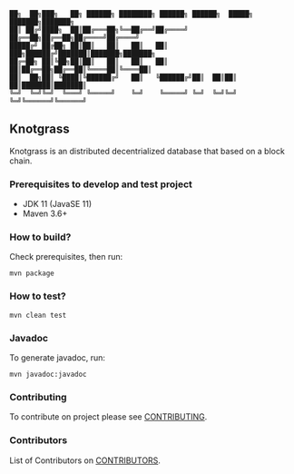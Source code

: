 
```
██╗  ██╗███╗   ██╗ ██████╗ ████████╗ ██████╗ ██████╗  █████╗ ███████╗███████╗ 
██║ ██╔╝████╗  ██║██╔═══██╗╚══██╔══╝██╔════╝ ██╔══██╗██╔══██╗██╔════╝██╔════╝ 
█████╔╝ ██╔██╗ ██║██║   ██║   ██║   ██║  ███╗██████╔╝███████║███████╗███████╗ 
██╔═██╗ ██║╚██╗██║██║   ██║   ██║   ██║   ██║██╔══██╗██╔══██║╚════██║╚════██║ 
██║  ██╗██║ ╚████║╚██████╔╝   ██║   ╚██████╔╝██║  ██║██║  ██║███████║███████║ 
╚═╝  ╚═╝╚═╝  ╚═══╝ ╚═════╝    ╚═╝    ╚═════╝ ╚═╝  ╚═╝╚═╝  ╚═╝╚══════╝╚══════╝ 
```

## Knotgrass
Knotgrass is an distributed decentrialized database that based on a block chain.

### Prerequisites to develop and test project
- JDK 11 (JavaSE 11)
- Maven 3.6+

### How to build?
Check prerequisites, then run:
```
mvn package
```

### How to test?
```
mvn clean test
```

### Javadoc
To generate javadoc, run:
```
mvn javadoc:javadoc
```

### Contributing
To contribute on project please see [CONTRIBUTING](CONTRIBUTING.md).

### Contributors
List of Contributors on [CONTRIBUTORS](CONTRIBUTORS.md).
